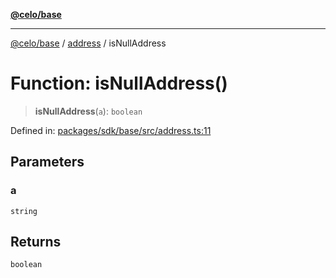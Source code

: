 [**@celo/base**](../../README.md)

***

[@celo/base](../../README.md) / [address](../README.md) / isNullAddress

# Function: isNullAddress()

> **isNullAddress**(`a`): `boolean`

Defined in: [packages/sdk/base/src/address.ts:11](https://github.com/celo-org/developer-tooling/blob/master/packages/sdk/base/src/address.ts#L11)

## Parameters

### a

`string`

## Returns

`boolean`
